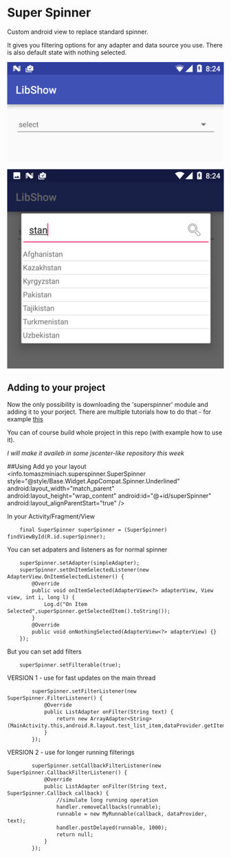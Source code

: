 # Super Spinner
Custom android view to replace standard spinner. 

It gives you filtering options for any adapter and data source you use.
There is also default state with nothing selected.

![Alt text](/img/spinner1.png?raw=true)

![Alt text](/img/spinner2.png?raw=true)

## Adding to your project
Now the only possibility is downloading the 'superspinner' module and adding it to your porject.
There are multiple tutorials how to do that - for example [this](http://www.truiton.com/2015/02/android-studio-add-library-project/)

You can of course build whole project in this repo (with example how to use it).

*I will make it availeb in some jscenter-like repository this week*

##Using
Add yo your layout
    <info.tomaszminiach.superspinner.SuperSpinner
        style="@style/Base.Widget.AppCompat.Spinner.Underlined"
        android:layout_width="match_parent"
        android:layout_height="wrap_content"
        android:id="@+id/superSpinner"
        android:layout_alignParentStart="true" />
        

In your Activity/Fragment/View

        final SuperSpinner superSpinner = (SuperSpinner) findViewById(R.id.superSpinner);
        
You can set adpaters and listeners as for normal spinner

        superSpinner.setAdapter(simpleAdapter);
        superSpinner.setOnItemSelectedListener(new AdapterView.OnItemSelectedListener() {
            @Override
            public void onItemSelected(AdapterView<?> adapterView, View view, int i, long l) {
                Log.d("On Item Selected",superSpinner.getSelectedItem().toString());
            }
            @Override
            public void onNothingSelected(AdapterView<?> adapterView) {}
        });
        
But you can set add filters

        superSpinner.setFilterable(true);

VERSION 1 - use for fast updates on the main thread

            superSpinner.setFilterListener(new SuperSpinner.FilterListener() {
                @Override
                public ListAdapter onFilter(String text) {
                    return new ArrayAdapter<String>(MainActivity.this,android.R.layout.test_list_item,dataProvider.getItems(text));
                }
            });
            
VERSION 2 - use for longer running filterings

            superSpinner.setCallbackFilterListener(new SuperSpinner.CallbackFilterListener() {
                @Override
                public ListAdapter onFilter(String text, SuperSpinner.Callback callback) {
                    //simulate long running operation
                    handler.removeCallbacks(runnable);
                    runnable = new MyRunnable(callback, dataProvider, text);
                    handler.postDelayed(runnable, 1000);
                    return null;
                }
            });
